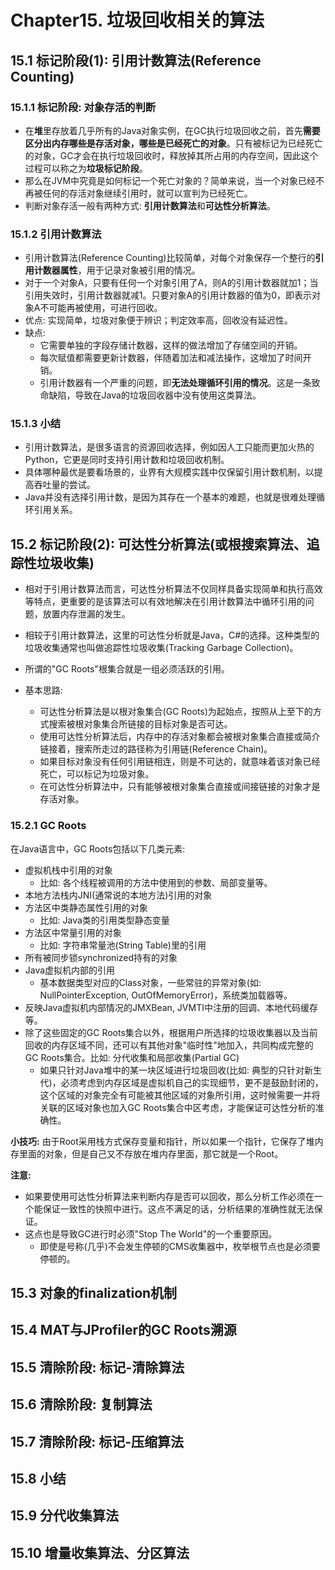 # Chapter15. 垃圾回收相关的算法

## 15.1 标记阶段(1): 引用计数算法(Reference Counting)
### 15.1.1 标记阶段: 对象存活的判断
* 在**堆**里存放着几乎所有的Java对象实例，在GC执行垃圾回收之前，首先**需要区分出内存哪些是存活对象，哪些是已经死亡的对象**。只有被标记为已经死亡的对象，GC才会在执行垃圾回收时，释放掉其所占用的内存空间，因此这个过程可以称之为**垃圾标记阶段**。
* 那么在JVM中究竟是如何标记一个死亡对象的？简单来说，当一个对象已经不再被任何的存活对象继续引用时，就可以宣判为已经死亡。
* 判断对象存活一般有两种方式: **引用计数算法**和**可达性分析算法**。


### 15.1.2 引用计数算法
* 引用计数算法(Reference Counting)比较简单，对每个对象保存一个整行的**引用计数器属性**，用于记录对象被引用的情况。
* 对于一个对象A，只要有任何一个对象引用了A，则A的引用计数器就加1；当引用失效时，引用计数器就减1。只要对象A的引用计数器的值为0，即表示对象A不可能再被使用，可进行回收。
* 优点: 实现简单，垃圾对象便于辨识；判定效率高，回收没有延迟性。
* 缺点: 
  * 它需要单独的字段存储计数器，这样的做法增加了存储空间的开销。
  * 每次赋值都需要更新计数器，伴随着加法和减法操作，这增加了时间开销。
  * 引用计数器有一个严重的问题，即**无法处理循环引用的情况**。这是一条致命缺陷，导致在Java的垃圾回收器中没有使用这类算法。


### 15.1.3 小结
* 引用计数算法，是很多语言的资源回收选择，例如因人工只能而更加火热的Python，它更是同时支持引用计数和垃圾回收机制。
* 具体哪种最优是要看场景的，业界有大规模实践中仅保留引用计数机制，以提高吞吐量的尝试。
* Java并没有选择引用计数，是因为其存在一个基本的难题，也就是很难处理循环引用关系。


## 15.2 标记阶段(2): 可达性分析算法(或根搜索算法、追踪性垃圾收集)
* 相对于引用计数算法而言，可达性分析算法不仅同样具备实现简单和执行高效等特点，更重要的是该算法可以有效地解决在引用计数算法中循环引用的问题，放置内存泄漏的发生。
* 相较于引用计数算法，这里的可达性分析就是Java，C#的选择。这种类型的垃圾收集通常也叫做追踪性垃圾收集(Tracking Garbage Collection)。

* 所谓的"GC Roots"根集合就是一组必须活跃的引用。
* 基本思路:
  * 可达性分析算法是以根对象集合(GC Roots)为起始点，按照从上至下的方式搜索被根对象集合所链接的目标对象是否可达。
  * 使用可达性分析算法后，内存中的存活对象都会被根对象集合直接或简介链接着，搜索所走过的路径称为引用链(Reference Chain)。
  * 如果目标对象没有任何引用链相连，则是不可达的，就意味着该对象已经死亡，可以标记为垃圾对象。
  * 在可达性分析算法中，只有能够被根对象集合直接或间接链接的对象才是存活对象。

### 15.2.1 GC Roots
在Java语言中，GC Roots包括以下几类元素:
* 虚拟机栈中引用的对象
  * 比如: 各个线程被调用的方法中使用到的参数、局部变量等。
* 本地方法栈内JNI(通常说的本地方法)引用的对象
* 方法区中类静态属性引用的对象
  * 比如: Java类的引用类型静态变量
* 方法区中常量引用的对象
  * 比如: 字符串常量池(String Table)里的引用
* 所有被同步锁synchronized持有的对象
* Java虚拟机内部的引用
  * 基本数据类型对应的Class对象，一些常驻的异常对象(如: NullPointerException, OutOfMemoryError)，系统类加载器等。
* 反映Java虚拟机内部情况的JMXBean, JVMTI中注册的回调、本地代码缓存等。
* 除了这些固定的GC Roots集合以外，根据用户所选择的垃圾收集器以及当前回收的内存区域不同，还可以有其他对象"临时性"地加入，共同构成完整的GC Roots集合。比如: 分代收集和局部收集(Partial GC)
  * 如果只针对Java堆中的某一块区域进行垃圾回收(比如: 典型的只针对新生代)，必须考虑到内存区域是虚拟机自己的实现细节，更不是鼓励封闭的，这个区域的对象完全有可能被其他区域的对象所引用，这时候需要一并将关联的区域对象也加入GC Roots集合中区考虑，才能保证可达性分析的准确性。

**小技巧:** 由于Root采用栈方式保存变量和指针，所以如果一个指针，它保存了堆内存里面的对象，但是自己又不存放在堆内存里面，那它就是一个Root。


**注意:**
* 如果要使用可达性分析算法来判断内存是否可以回收，那么分析工作必须在一个能保证一致性的快照中进行。这点不满足的话，分析结果的准确性就无法保证。
* 这点也是导致GC进行时必须"Stop The World"的一个重要原因。
  * 即使是号称(几乎)不会发生停顿的CMS收集器中，枚举根节点也是必须要停顿的。


## 15.3 对象的finalization机制
## 15.4 MAT与JProfiler的GC Roots溯源
## 15.5 清除阶段: 标记-清除算法
## 15.6 清除阶段: 复制算法
## 15.7 清除阶段: 标记-压缩算法
## 15.8 小结
## 15.9 分代收集算法
## 15.10 增量收集算法、分区算法
